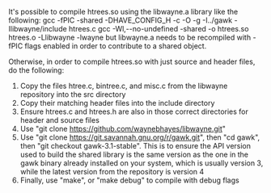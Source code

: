 It's possible to compile htrees.so using the libwayne.a library like the following:
    gcc -fPIC -shared -DHAVE_CONFIG_H -c -O -g -I../gawk -Ilibwayne/include htrees.c
    gcc -Wl,--no-undefined -shared -o htrees.so htrees.o -Llibwayne -lwayne
but libwayne.a needs to be recompiled with -fPIC flags enabled in order to contribute to a shared object.

Otherwise, in order to compile htrees.so with just source and header files, do the following:
1. Copy the files htree.c, bintree.c, and misc.c from the libwayne repository into the src directory
2. Copy their matching header files into the include directory
3. Ensure htrees.c and htrees.h are also in those correct directories for header and source files
4. Use "git clone https://github.com/waynebhayes/libwayne.git"
5. Use "git clone https://git.savannah.gnu.org/r/gawk.git", then "cd gawk",
    then "git checkout gawk-3.1-stable". This is to ensure the API version used to build the shared
    library is the same version as the one in the gawk binary already installed on your system, which
    is usually version 3, while the latest version from the repository is version 4
6. Finally, use "make", or "make debug" to compile with debug flags
